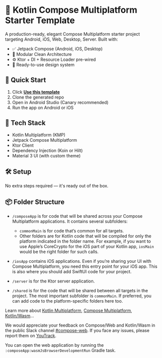 # 🧩 Kotlin Compose Multiplatform Starter Template

A production-ready, elegant Compose Multiplatform starter project targeting Android, iOS, Web, Desktop, Server. 
Built with:

- ✅ Jetpack Compose (Android, iOS, Desktop)
- 🧱 Modular Clean Architecture
- ⚙️ Ktor + DI + Resource Loader pre-wired
- 🎨 Ready-to-use design system

## 🚀 Quick Start

1. Click [**Use this template**](../../generate)
2. Clone the generated repo
3. Open in Android Studio (Canary recommended)
4. Run the app on Android or iOS

## 🧪 Tech Stack

- Kotlin Multiplatform (KMP)
- Jetpack Compose Multiplatform
- Ktor Client
- Dependency Injection (Koin or Hilt)
- Material 3 UI (with custom theme)

## 🛠️ Setup

No extra steps required — it's ready out of the box.

## 📦 Folder Structure



* `/composeApp` is for code that will be shared across your Compose Multiplatform applications.
  It contains several subfolders:
  - `commonMain` is for code that’s common for all targets.
  - Other folders are for Kotlin code that will be compiled for only the platform indicated in the folder name.
    For example, if you want to use Apple’s CoreCrypto for the iOS part of your Kotlin app,
    `iosMain` would be the right folder for such calls.

* `/iosApp` contains iOS applications. Even if you’re sharing your UI with Compose Multiplatform, 
  you need this entry point for your iOS app. This is also where you should add SwiftUI code for your project.

* `/server` is for the Ktor server application.

* `/shared` is for the code that will be shared between all targets in the project.
  The most important subfolder is `commonMain`. If preferred, you can add code to the platform-specific folders here too.


Learn more about [Kotlin Multiplatform](https://www.jetbrains.com/help/kotlin-multiplatform-dev/get-started.html),
[Compose Multiplatform](https://github.com/JetBrains/compose-multiplatform/#compose-multiplatform),
[Kotlin/Wasm](https://kotl.in/wasm/)…

We would appreciate your feedback on Compose/Web and Kotlin/Wasm in the public Slack channel [#compose-web](https://slack-chats.kotlinlang.org/c/compose-web).
If you face any issues, please report them on [YouTrack](https://youtrack.jetbrains.com/newIssue?project=CMP).

You can open the web application by running the `:composeApp:wasmJsBrowserDevelopmentRun` Gradle task.